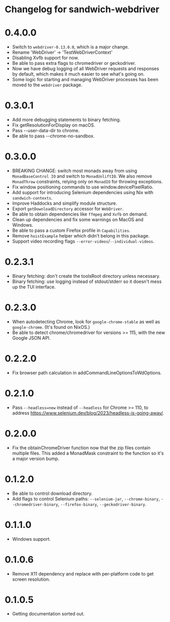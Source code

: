 # Changelog for sandwich-webdriver

# 0.4.0.0

* Switch to `webdriver-0.13.0.0`, which is a major change.
* Rename 'WebDriver' -> 'TestWebDriverContext'
* Disabling Xvfb support for now.
* Be able to pass extra flags to chromedriver or geckodriver.
* Now we have debug logging of all WebDriver requests and responses by default, which makes it much easier to see what's going on.
* Some logic for starting and managing WebDriver processes has been moved to the `webdriver` package.

# 0.3.0.1

* Add more debugging statements to binary fetching.
* Fix getResolutionForDisplay on macOS.
* Pass --user-data-dir to chrome.
* Be able to pass --chrome-no-sandbox.

# 0.3.0.0

* BREAKING CHANGE: switch most monads away from using `MonadBaseControl IO` and switch to `MonadUnliftIO`. We also remove `MonadThrow` constraints, relying only on `MonadIO` for throwing exceptions.
* Fix window positioning commands to use window.devicePixelRatio.
* Add support for introducing Selenium dependencies using Nix with `sandwich-contexts`.
* Improve Haddocks and simplify module structure.
* Export `getDownloadDirectory` accessor for `WebDriver`.
* Be able to obtain dependencies like `ffmpeg` and `Xvfb` on demand.
* Clean up dependencies and fix some warnings on MacOS and Windows.
* Be able to pass a custom Firefox profile in `Capabilities`.
* Remove `hoistExample` helper which didn't belong in this package.
* Support video recording flags `--error-videos`/`--individual-videos`.

# 0.2.3.1

* Binary fetching: don't create the toolsRoot directory unless necessary.
* Binary fetching: use logging instead of stdout/stderr so it doesn't mess up the TUI interface.

# 0.2.3.0

* When autodetecting Chrome, look for `google-chrome-stable` as well as `google-chrome`. (It's found on NixOS.)
* Be able to detect chrome/chromedriver for versions >= 115, with the new Google JSON API.

# 0.2.2.0

* Fix browser path calculation in addCommandLineOptionsToWdOptions.

# 0.2.1.0

* Pass `--headless=new` instead of `--headless` for Chrome >= 110, to address https://www.selenium.dev/blog/2023/headless-is-going-away/.

# 0.2.0.0

* Fix the obtainChromeDriver function now that the zip files contain multiple files. This added a MonadMask constraint to the function so it's a major version bump.

# 0.1.2.0

* Be able to control download directory.
* Add flags to control Selenium paths: `--selenium-jar`, `--chrome-binary`, `--chromedriver-binary`, `--firefox-binary`, `--geckodriver-binary`.

# 0.1.1.0

* Windows support.

# 0.1.0.6

* Remove X11 dependency and replace with per-platform code to get screen resolution.

# 0.1.0.5

* Getting documentation sorted out.
